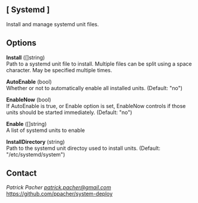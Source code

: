 ## [ Systemd ]
Install and manage systemd unit files.

## Options

   **Install** ([]string)  
      Path to a systemd unit file to install.
      Multiple files can be split using a space character. May be specified
      multiple times.

   **AutoEnable** (bool)  
      Whether or not to automatically enable all installed units. (Default:
      "no")

   **EnableNow** (bool)  
      If AutoEnable is true, or Enable option is set, EnableNow controls if
      those units should be started immediately. (Default: "no")

   **Enable** ([]string)  
      A list of systemd units to enable

   **InstallDirectory** (string)  
      Path to the systemd unit directoy used to install units. (Default:
      "/etc/systemd/system")


## Contact

*Patrick Pacher <patrick.pacher@gmail.com>*  
https://github.com/ppacher/system-deploy  
